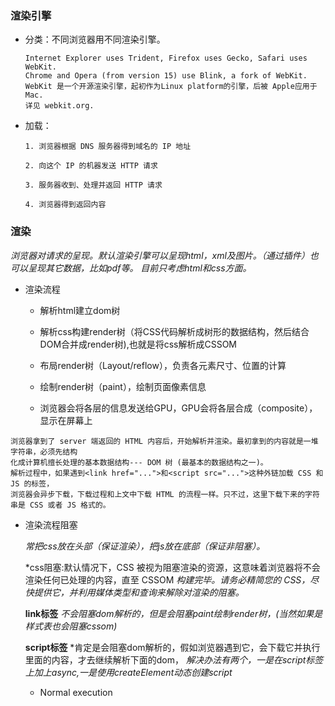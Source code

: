 ### 渲染引擎

  * 分类：不同浏览器用不同渲染引擎。
  
        Internet Explorer uses Trident, Firefox uses Gecko, Safari uses WebKit. 
        Chrome and Opera (from version 15) use Blink, a fork of WebKit.
        WebKit 是一个开源渲染引擎，起初作为Linux platform的引擎，后被 Apple应用于Mac. 
        详见 webkit.org.



  * 加载：
  
        1. 浏览器根据 DNS 服务器得到域名的 IP 地址
        
        2. 向这个 IP 的机器发送 HTTP 请求
        
        3. 服务器收到、处理并返回 HTTP 请求
        
        4. 浏览器得到返回内容

### 渲染
  
   *浏览器对请求的呈现。默认渲染引擎可以呈现html，xml及图片。（通过插件）也可以呈现其它数据，比如pdf等。 目前只考虑html和css方面。*
   
   * 渲染流程
   
     * 解析html建立dom树
    
     * 解析css构建render树（将CSS代码解析成树形的数据结构，然后结合DOM合并成render树),也就是将css解析成CSSOM
     
     * 布局render树（Layout/reflow），负责各元素尺寸、位置的计算
   
     * 绘制render树（paint），绘制页面像素信息
   
     * 浏览器会将各层的信息发送给GPU，GPU会将各层合成（composite），显示在屏幕上
   
    浏览器拿到了 server 端返回的 HTML 内容后，开始解析并渲染。最初拿到的内容就是一堆字符串，必须先结构
    化成计算机擅长处理的基本数据结构--- DOM 树 (最基本的数据结构之一)。
    解析过程中，如果遇到<link href="...">和<script src="...">这种外链加载 CSS 和 JS 的标签，
    浏览器会异步下载，下载过程和上文中下载 HTML 的流程一样。只不过，这里下载下来的字符串是 CSS 或者 JS 格式的。
    
  * 渲染流程阻塞
     
    *常把css放在头部（保证渲染），把js放在底部（保证非阻塞）。*
    
    *css阻塞:默认情况下，CSS 被视为阻塞渲染的资源，这意味着浏览器将不会渲染任何已处理的内容，直至 CSSOM
    *构建完毕。请务必精简您的 CSS，尽快提供它，并利用媒体类型和查询来解除对渲染的阻塞。*
    
    **link标签** *不会阻塞dom解析的，但是会阻塞paint绘制render树，(当然如果是样式表也会阻塞cssom)*  
    
    **script标签** *肯定是会阻塞dom解析的，假如浏览器遇到它，会下载它并执行里面的内容，才去继续解析下面的dom，
    *解决办法有两个，一是在script标签上加上async,一是使用createElement动态创建script*
    
    * Normal execution <script>
        
          浏览器默认：当执行script时解析html代码暂停。对于慢服务和重script的情况意味着webpage呈现将被延后。

    * Deferred execution <script defer>

          简而言之：推迟script执行直到html解析结束。该属性的好处就是DOM渲染友好，对于你的script。
          然而，并非每个浏览器支持该属性，故不要指望它！

    * Asynchronous execution <script async>

          不用管script何时好？async对于两个都是最好的：html解析可能持续且script将被执行一旦ready。
          对script标签推荐这个属性，如google analytics所分析。
          
          

    
